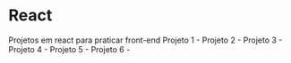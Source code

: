 # React
Projetos em react para praticar front-end
Projeto 1 - 
Projeto 2 - 
Projeto 3 - 
Projeto 4 - 
Projeto 5 - 
Projeto 6 -

